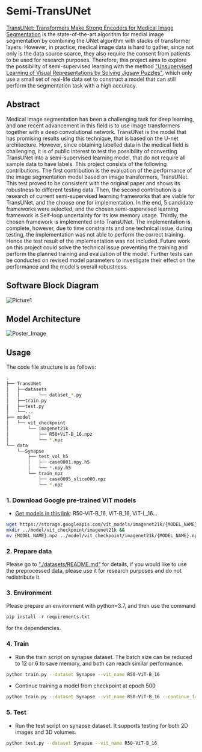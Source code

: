 # Semi-TransUNet

[TransUNet: Transformers Make Strong Encoders for Medical Image Segmentation](https://arxiv.org/pdf/2102.04306.pdf) is the state-of-the-art algorithm for medial image segmentation by combining the UNet algorithm with stacks of transformer layers. However, in practice, medical image data is hard to gather, since not only is the data source scarce, they also require the consent from patients to be used for research purposes. Therefore, this project aims to explore the possibility of semi-supervised learning with the method ["Unsupervised Learning of Visual Representations by Solving Jigsaw Puzzles"](https://arxiv.org/abs/1603.09246), which only use a small set of real-life data set to construct a model that can still perform the segmentation task with a high accuracy.

## Abstract
Medical image segmentation has been a challenging task for deep learning, and one recent advancement in this field is to use image transformers together with a deep convolutional network. TransUNet is the model that has promising results using this technique, that is based on the U-net architecture. However, since obtaining labelled data in the medical field is challenging, it is of public interest to test the possibility of converting TransUNet into a semi-supervised learning model, that do not require all sample data to have labels. This project consists of the following contributions. The first contribution is the evaluation of the performance of the image segmentation model based on image transformers, TransUNet. This test proved to be consistent with the original paper and shows its robustness to different testing data. Then, the second contribution is a research of current semi-supervised learning frameworks that are viable for TransUNet, and the choose one for implementation. In the end, 5 candidate frameworks were selected, and the chosen semi-supervised learning framework is Self-loop uncertainty for its low memory usage. Thirdly, the chosen framework is implemented onto TransUNet. The implementation is complete, however, due to time constraints and one technical issue, during testing, the implementation was not able to perform the correct training. Hence the test result of the implementation was not included. Future work on this project could solve the technical issue preventing the training and perform the planned training and evaluation of the model. Further tests can be conducted on revised model parameters to investigate their effect on the performance and the model’s overall robustness.

## Software Block Diagram
![Picture1](https://github.com/JXKun980/SemiTransUNet/assets/44962755/49aed58d-792e-4ac3-9d95-aae9aac660a1)

## Model Architecture
![Poster_Image](https://github.com/JXKun980/SemiTransUNet/assets/44962755/c9219ec0-5bbf-40f2-a53f-6c2b6a181f9e)

## Usage

The code file structure is as follows:
```bash
.
├── TransUNet
│   ├──datasets
│   │       └── dataset_*.py
│   ├──train.py
│   ├──test.py
│   └──...
├── model
│   └── vit_checkpoint
│       └── imagenet21k
│           ├── R50+ViT-B_16.npz
│           └── *.npz
└── data
    └──Synapse
        ├── test_vol_h5
        │   ├── case0001.npy.h5
        │   └── *.npy.h5
        └── train_npz
            ├── case0005_slice000.npz
            └── *.npz
```

### 1. Download Google pre-trained ViT models
* [Get models in this link](https://console.cloud.google.com/storage/vit_models/): R50-ViT-B_16, ViT-B_16, ViT-L_16...
```bash
wget https://storage.googleapis.com/vit_models/imagenet21k/{MODEL_NAME}.npz &&
mkdir ../model/vit_checkpoint/imagenet21k &&
mv {MODEL_NAME}.npz ../model/vit_checkpoint/imagenet21k/{MODEL_NAME}.npz
```

### 2. Prepare data

Please go to ["./datasets/README.md"](datasets/README.md) for details, if you would like to use the preprocessed data, please use it for research purposes and do not redistribute it.

### 3. Environment

Please prepare an environment with python=3.7, and then use the command
```
pip install -r requirements.txt
```
for the dependencies.

### 4. Train

- Run the train script on synapse dataset. The batch size can be reduced to 12 or 6 to save memory, and both can reach similar performance.
```bash
python train.py --dataset Synapse --vit_name R50-ViT-B_16
```

- Continue training a model from checkpoint at epoch 500
```bash
python train.py --dataset Synapse --vit_name R50-ViT-B_16 --continue_from_epoch 500
```


### 5. Test
- Run the test script on synapse dataset. It supports testing for both 2D images and 3D volumes.

```bash
python test.py --dataset Synapse --vit_name R50-ViT-B_16
```

 
